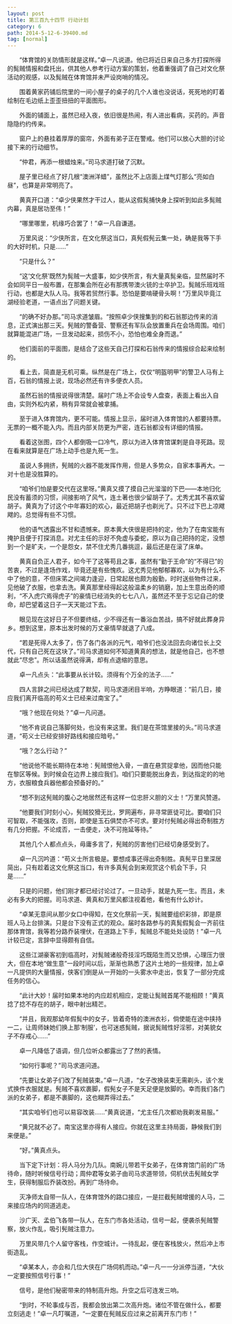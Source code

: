 ```yaml
---
layout: post
title: 第三百九十四节 行动计划
category: 6
path: 2014-5-12-6-39400.md
tag: [normal]
---
```


　　“体育馆的关防情形就是这样。”卓一凡说道。他已将近日来自己多方打探所得的髨贼情报和盘托出，供其他人参考行动方案的策划，他着重强调了自己对文化祭活动的观感，以及髨贼在体育馆并未严设岗哨的情况。

　　围着黄家药铺后院里的一间小屋子的桌子的几个人谁也没说话，死死地的盯着绘制在毛边纸上歪歪扭扭的平面图形。

　　外面的铺面上，虽然已经入夜，依旧很是热闹，有人进出看病，买药的。声音隐隐约约传来。

　　窗户上的悬挂着厚厚的窗帘，外面有弟子正在警戒。他们可以放心大胆的讨论接下来的行动细节。

　　“仲君，再添一根蜡烛来。”司马求道打破了沉默。

　　屋子里已经点了好几根“澳洲洋蜡”，虽然比不上店面上煤气灯那么“亮如白昼”，也算是非常明亮了。

　　黄真开口道：“卓少侠果然才干过人，能从这假髨捕快身上探听到如此多髨贼内幕，真是居功至伟！”

　　“哪里哪里，机缘巧合罢了！”卓一凡自谦道。

　　万里风说：“少侠所言，在文化祭这当口，真髡假髡云集一处，确是我等下手的大好时机，只是……”

　　“只是什么？”

　　“这‘文化祭’既然为髨贼一大盛事，如少侠所言，有大量真髨亲临，显然届时不会如同平日一般布置，在那集会所在必有那携带澳火铳的士卒护卫。髨贼乐班戏班行动，也都是大队人马。我等若贸然行事。恐怕是要啃硬骨头啊！”万里风毕竟江湖经验老道，一语点出了问题关键。

　　“的确不好办那。”司马求道皱眉。“按照卓少侠搜集到的和石翁那边传来的消息，正式演出那三天。髡贼的警备营、警察还有军队会放置重兵在会场周围。咱们就算能混进广场，一旦发动起来，损伤不小，恐怕也难全身而退。”

　　他们面前的平面图，是结合了这些天自己打探和石翁传来的情报综合起来绘制的。

　　看上去，简直是无机可乘。纵然是在广场上，仅仅“明盔明甲”的警卫人马有上百，石翁的情报上说，现场必然还有许多便衣人员。

　　虽然石翁的情报说得很清楚。届时广场上不会设专人盘查，表面上看出入自由，实则外松内紧，稍有异常就会被拿捕。

　　至于进入体育馆内，更不可能。情报上显示，届时进入体育馆的人都要持票。无票的一概不能入内。而且内部关防更为严密，连石翁都没有详细的情报。

　　看着这张图，四个人都倒吸一口冷气，原以为进入体育馆谋刺是自寻死路。现在看来就算是在广场上动手也是九死一生。

　　虽说人多拥挤，髡贼的火器不能发挥作用，但是人多势众，自家本事再大。一对十也是没胜算的。

　　“咱爷们怕是要交代在这里呀。”黄真又摸了摸自己光溜溜的下巴——本地归化民没有蓄须的习惯，间接影响了风气，连土著也很少留胡子了。尤秀尤其不喜欢留胡子。黄真为了讨这个中年寡妇的欢心，最近把胡子也剃光了。只不过下巴上凉飕飕的。总觉得有些不习惯。

　　他的语气透露出不甘和遗憾来。原本黄大侠很是把持的定，他为了在南宝能有掩护且便于打探消息。对尤主任的示好不免虚与委蛇，原以为自己把持的定，没想到一个是旷夫，一个是怨女，禁不住尤秀几番挑逗，最后还是在滚了床单。

　　黄真自负正人君子，如今干了这等苟且之事，虽然有“勤于王命”的“不得已”的苦衷，不过是逢场作戏，毕竟还是有些愧疚。这尤秀见他郁郁寡欢，以为有什么不中了他的意，不但床笫之间竭力逢迎，日常起居也颇为殷勤，时时送些物件过来，见他破了衣服，也拿去洗。黄真那里经得起这般温柔乡的销磨，加上生意出奇的顺利，“不入虎穴焉得虎子”的豪情已经消失的七七八八，虽然还不至于忘记自己的使命，却巴望着这日子一天天能过下去。

　　眼见现在这好日子不但要终结，少不得还有一番浴血苦战，搞不好就此葬身异乡。想到这里，原本出发时候的万丈豪情早就退了八成。

　　“若是死得人太多了，伤了各门各派的元气，咱爷们也没法回去向诸位长上交代，只有自己死在这块了。”司马求道如何不知道黄真的想法，就是他自己，也不想就此“尽忠”。所以话虽然说得满，却有点退缩的意思。

　　卓一凡点头：“此事要从长计较。须得有个万全的法子……”

　　四人言辞之间已经达成了默契，司马求道闭目半响，方睁眼道：“前几日，接应我们离开临高的苟义士已经来过南宝了。”

　　“哦？他现在何处？”卓一凡问道。

　　“他不肯说自己落脚何处，也没有来这里。我们是在茶馆里接的头。”司马求道道，“苟义士已经安排好路线和接应暗号。”

　　“哦？怎么行动？”

　　“他说他不能长期待在本地：髡贼恨他入骨，一直在悬赏捉拿他，因而他只能在黎区等候。到时候会在边界上接应我们。咱们只要能脱出身去，到达指定的的地方，衣服粮食兵器他都会预备好的。”

　　“想不到这髡贼的腹心之地居然还有这样一位忠肝义胆的义士！”万里风赞道。

　　“他要我们时刻小心，髡贼狡猾无比，罗网遍布，非寻常匪徒可比。要咱们只可智取，不能强攻，否则，即使是玉石俱焚亦不可求。要对付髡贼必得出奇制胜方有几分把握。不论成否，一击便走，决不可拖延等待。”

　　其他几个人都点点头，毋庸多言了，髡贼的厉害他们已经切身感受到了。

　　卓一凡沉吟道：“苟义士所言极是。要想成事还得出奇制胜。真髡平日里深居简出，只有趁着这文化祭这当口，有许多真髡会到来观赏这个机会下手，只是……”

　　只是的问题，他们刚才都已经讨论过了。一旦动手，就是九死一生。而且，未必有多大的把握。司马求道、黄真和万里风都注视着他，看他有什么妙计。

　　“卓某无意间从那少女口中得知，在文化祭前一天，髨贼要组织彩排，即是原班人马上台排演。只是台下没有正式的观众。届时各路参与的真髨假髨会一齐前往那体育馆，我等若分路乔装埋伏，在道路上下手，髨贼总不能处处设防！”卓一凡计较已定，言辞中显得颇有自信。

　　这些江湖豪客初到临高时，对髨贼诸般奇技淫巧既陌生而又恐惧，心理压力很大，但在本地“做生意”一段时间以后，渐渐也熟悉了这片土地的一些规律，加上卓一凡提供的大量情报，侠客们倒是从一开始的一头雾水中走出，恢复了一部分完成任务的信心。

　　“此计大妙！届时如果本地的内应趁机相应，定能让髨贼首尾不能相顾！”黄真捻了捻不存在的胡子，眼中射出精芒。

　　“并且，我观那幼年假髨中的女子，皆着奇特的澳洲衣衫，倘使能在途中挟持一二，让周师妹她们换上那‘制服’，也可迷惑髨贼，据说髨贼性好淫邪，对美貌女子不存戒心……”

　　卓一凡降低了语调，但几位听众都露出了了然的表情。

　　“如何行事呢？”司马求道问道。

　　“先要让女弟子们改了髡贼装束。”卓一凡道，“女子改换装束无需剃头，该个发式换件衣服就是。髡贼不喜欢裹脚，假髡女子不是天足便是放脚的。幸而我们各门派的女弟子，都是不裹脚的，这也糊弄得过去。”

　　“其实咱爷们也可以易容改装……”黄真说道，“尤主任几次都劝我剃发易服。”

　　“黄兄就不必了。南宝这里亦得有人接应。你就在这里主持局面，静候我们到来便是。”

　　“好。”黄真点头。

　　当下定下计划：将人马分为几队。南婉儿带若干女弟子，在体育馆门前的广场待命，随时听候信号行动；周仲君等女弟子由司马求道带领，伺机伏击髡贼女学生，获得制服后乔装改扮。再到广场待命。

　　灭净师太自带一队人，在体育馆外的路口接应，一是拦截髡贼增援的人马，二来接应场内的同道逃走。

　　沙广天、孟伯飞各带一队人，在东门市各处活动，信号一起，便袭杀髡贼警察，放火作乱，吸引髡贼注意力。

　　万里风带几个人留守客栈，作空城计。一待乱起，便在客栈放火，然后冲上市街造乱。

　　“卓某本人，亦会和几位大侠在广场伺机而动。”卓一凡一一分派停当道，“大伙一定要按照信号行事！”

　　信号，是他们秘密带来的特制高升炮。升空之后可连发三响。

　　“到时，不轮事成与否，我都会放出第二次高升炮。诸位不管在做什么，都要立刻逃走！”卓一凡叮嘱道，“一定要在髡贼反应过来之前离开东门市！”

